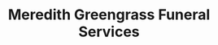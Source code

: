 ---
title: "Meredith Greengrass Funeral Services"
url: /ipswich/meredith-greengrass-funeral-services/
shop: Bestattungen
---